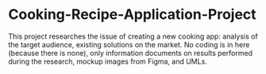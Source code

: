 # Cooking-Recipe-Application-Project

This project researches the issue of creating a new cooking app: analysis of the target audience, existing solutions on the market.
No coding is in here (because there is none), only information documents on results performed during the research, mockup images from Figma, and UMLs.
